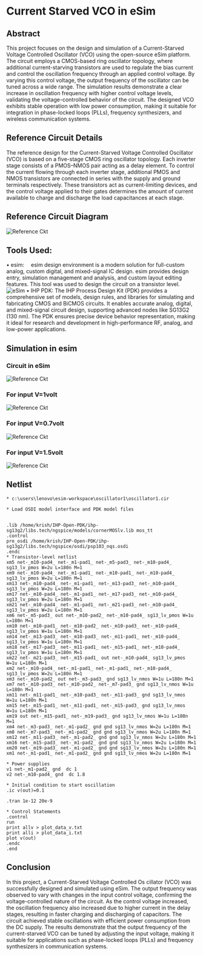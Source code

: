 # Current Starved VCO in eSim
## Abstract
This project focuses on the design and simulation of a Current-Starved Voltage Controlled Oscillator (VCO) using the open-source eSim platform. The circuit employs a CMOS-based ring oscillator topology, where additional current-starving transistors are used to regulate the bias current and control the oscillation frequency through an applied control voltage. By varying this control voltage, the output frequency of the oscillator can be tuned across a wide range. The simulation results demonstrate a clear increase in oscillation frequency with higher control voltage levels, validating the voltage-controlled behavior of the circuit. The designed VCO exhibits stable operation with low power consumption, making it suitable for integration in phase-locked loops (PLLs), frequency synthesizers, and wireless communication systems.

## Reference Circuit Details
The reference design for the Current-Starved Voltage Controlled Oscillator (VCO) is based on a five-stage CMOS ring oscillator topology. Each inverter stage consists of a PMOS–NMOS pair acting as a delay element. To control the current flowing through each inverter stage, additional PMOS and NMOS transistors are connected in series with the supply and ground terminals respectively. These transistors act as current-limiting devices, and the control voltage applied to their gates determines the amount of current available to charge and discharge the load capacitances at each stage.
## Reference Circuit Diagram

![Reference Ckt](images/refckt.png)
## Tools Used:
• esim:  esim design environment is a modern solution for full-custom analog, custom digital, and mixed-signal IC design. esim provides design entry, simulation management and analysis, and custom layout editing features. This tool was used to design the circuit on a transistor level.
![eSim](images/esim.png)
• IHP PDK: The IHP Process Design Kit (PDK) provides a comprehensive set of models, design rules, and libraries for simulating and fabricating CMOS and BiCMOS circuits. It enables accurate analog, digital, and mixed-signal circuit design, supporting advanced nodes like SG13G2 (130 nm). The PDK ensures precise device behavior representation, making it ideal for research and development in high-performance RF, analog, and low-power applications.


## Simulation in esim
### Circuit in eSim
![Reference Ckt](images/ckt.png)
### For input V=1volt
![Reference Ckt](images/1v.png)
### For input V=0.7volt
![Reference Ckt](images/0.7v.png)
### For input V=1.5volt
![Reference Ckt](images/1.5v.png)


## Netlist
```
* c:\users\lenovo\esim-workspace\oscillator1\oscillator1.cir

* Load OSDI model interface and PDK model files


.lib /home/krish/IHP-Open-PDK/ihp-sg13g2/libs.tech/ngspice/models/cornerMOSlv.lib mos_tt
.control
pre_osdi /home/krish/IHP-Open-PDK/ihp-sg13g2/libs.tech/ngspice/osdi/psp103_nqs.osdi
.endc
* Transistor-level netlist
xm5 net-_m10-pad4_ net-_m1-pad1_ net-_m5-pad3_ net-_m10-pad4_ sg13_lv_pmos W=2u L=180n M=1
xm9 net-_m10-pad4_ net-_m1-pad1_ net-_m10-pad1_ net-_m10-pad4_ sg13_lv_pmos W=2u L=180n M=1
xm13 net-_m10-pad4_ net-_m1-pad1_ net-_m13-pad3_ net-_m10-pad4_ sg13_lv_pmos W=2u L=180n M=1
xm17 net-_m10-pad4_ net-_m1-pad1_ net-_m17-pad3_ net-_m10-pad4_ sg13_lv_pmos W=2u L=180n M=1
xm21 net-_m10-pad4_ net-_m1-pad1_ net-_m21-pad3_ net-_m10-pad4_ sg13_lv_pmos W=2u L=180n M=1
xm6 net-_m5-pad3_ out net-_m10-pad2_ net-_m10-pad4_ sg13_lv_pmos W=1u L=180n M=1
xm10 net-_m10-pad1_ net-_m10-pad2_ net-_m10-pad3_ net-_m10-pad4_ sg13_lv_pmos W=1u L=180n M=1
xm14 net-_m13-pad3_ net-_m10-pad3_ net-_m11-pad1_ net-_m10-pad4_ sg13_lv_pmos W=1u L=180n M=1
xm18 net-_m17-pad3_ net-_m11-pad1_ net-_m15-pad1_ net-_m10-pad4_ sg13_lv_pmos W=1u L=180n M=1
xm22 net-_m21-pad3_ net-_m15-pad1_ out net-_m10-pad4_ sg13_lv_pmos W=1u L=180n M=1
xm2 net-_m10-pad4_ net-_m1-pad1_ net-_m1-pad1_ net-_m10-pad4_ sg13_lv_pmos W=2u L=180n M=1
xm3 net-_m10-pad2_ out net-_m3-pad3_ gnd sg13_lv_nmos W=1u L=180n M=1
xm7 net-_m10-pad3_ net-_m10-pad2_ net-_m7-pad3_ gnd sg13_lv_nmos W=1u L=180n M=1
xm11 net-_m11-pad1_ net-_m10-pad3_ net-_m11-pad3_ gnd sg13_lv_nmos W=1u L=180n M=1
xm15 net-_m15-pad1_ net-_m11-pad1_ net-_m15-pad3_ gnd sg13_lv_nmos W=1u L=180n M=1
xm19 out net-_m15-pad1_ net-_m19-pad3_ gnd sg13_lv_nmos W=1u L=180n M=1
xm4 net-_m3-pad3_ net-_m1-pad2_ gnd gnd sg13_lv_nmos W=2u L=180n M=1
xm8 net-_m7-pad3_ net-_m1-pad2_ gnd gnd sg13_lv_nmos W=2u L=180n M=1
xm12 net-_m11-pad3_ net-_m1-pad2_ gnd gnd sg13_lv_nmos W=2u L=180n M=1
xm16 net-_m15-pad3_ net-_m1-pad2_ gnd gnd sg13_lv_nmos W=2u L=180n M=1
xm20 net-_m19-pad3_ net-_m1-pad2_ gnd gnd sg13_lv_nmos W=2u L=180n M=1
xm1 net-_m1-pad1_ net-_m1-pad2_ gnd gnd sg13_lv_nmos W=2u L=180n M=1

* Power supplies
v1 net-_m1-pad2_ gnd  dc 1
v2 net-_m10-pad4_ gnd  dc 1.8

* Initial condition to start oscillation
.ic v(out)=0.1

.tran 1e-12 20e-9

* Control Statements 
.control
run
print allv > plot_data_v.txt
print alli > plot_data_i.txt
plot v(out)
.endc
.end

```
## Conclusion
In this project, a Current-Starved Voltage Controlled Os
cillator (VCO) was successfully designed and simulated using
 eSim. The output frequency was observed to vary with changes
 in the input control voltage, confirming the voltage-controlled
 nature of the circuit. As the control voltage increased, the
 oscillation frequency also increased due to higher current in
 the delay stages, resulting in faster charging and discharging
 of capacitors. The circuit achieved stable oscillations with
 efficient power consumption from the DC supply. The results  demonstrate that the output frequency of the current-starved
 VCO can be tuned by adjusting the input voltage, making it
 suitable for applications such as phase-locked loops (PLLs)
 and frequency synthesizers in communication systems.
